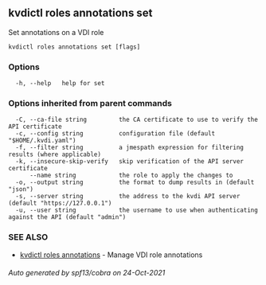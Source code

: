 ## kvdictl roles annotations set

Set annotations on a VDI role

```
kvdictl roles annotations set [flags]
```

### Options

```
  -h, --help   help for set
```

### Options inherited from parent commands

```
  -C, --ca-file string         the CA certificate to use to verify the API certificate
  -c, --config string          configuration file (default "$HOME/.kvdi.yaml")
  -f, --filter string          a jmespath expression for filtering results (where applicable)
  -k, --insecure-skip-verify   skip verification of the API server certificate
      --name string            the role to apply the changes to
  -o, --output string          the format to dump results in (default "json")
  -s, --server string          the address to the kvdi API server (default "https://127.0.0.1")
  -u, --user string            the username to use when authenticating against the API (default "admin")
```

### SEE ALSO

* [kvdictl roles annotations](kvdictl_roles_annotations.md)	 - Manage VDI role annotations

###### Auto generated by spf13/cobra on 24-Oct-2021
